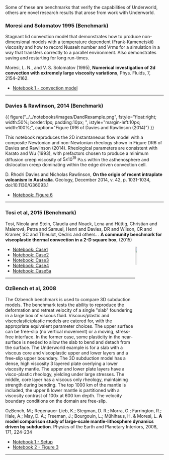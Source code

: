 Some of these are benchmarks that verify the capabilities of Underworld, others are novel research results
that arose from work with Underworld.

### Moresi and Solomatov 1995 (Benchmark)

Stagnant lid convection model that demonstrates how to produce non-dimensional models with
a temperature dependent (Frank-Kamenetskii) viscosity and how to record Nusselt number and Vrms for a simulation in a way that transfers correctly to a parallel environment. Also demonstrates saving and restarting for long run-times.

Moresi, L. N., and V. S. Solomatov (1995), **Numerical investigation of 2d convection with extremely large viscosity variations**, Phys. Fluids, 7, 2154–2162.

   - [Notebook 1 - convection model](./publications/MoresiSolomatov-1995/MoresiAndSolomatov1995.ipynb)

---

### Davies & Rawlinson, 2014  (Benchmark)

{{ figure("../../notebooks/images/DandRexample.png",
  fstyle="float:right; width:50%; border:1px; padding:10px; ",
  istyle="margin-left:10px; width:100%;",
  caption="Figure DR6 of Davies and Rawlinson (2014)") }}


This notebook reproduces the 2D instantaneous flow model with a composite Newtonian and non-Newtonian rheology shown in Figure DR6 of Davies and Rawlinson (2014). Rheological parameters are consistent with Karato and Wu (1993), with prefactors chosen to produce a minimum diffusion creep viscosity of $5 x 10^{19}$ Pa.s within the asthenosphere and dislocation creep dominating within the edge driven convection cell.

D. Rhodri Davies and Nicholas Rawlinson, **On the origin of recent intraplate volcanism in Australia**. Geology, December 2014, v. 42, p. 1031-1034, doi:10.1130/G36093.1

   - [Notebook: Figure 6](publications/DaviesRawlinson-2014/daviesRawlinson-2014-figDR6.ipynb)

---

### Tosi et al, 2015 (Benchmark)


Tosi, Nicola and Stein, Claudia and Noack, Lena and Hüttig, Christian and Maierová, Petra and Samuel, Henri and Davies, DR and Wilson, CR and Kramer, SC and Thieulot, Cedric and others. . **A community benchmark for viscoplastic thermal convection in a 2-D square box**, (2015)

<figure>
  <img src="images/TosiExample.png" width="12%" style="float:right;" >
</figure>



   - [Notebook: Case1](publications/TosiEtAl-2015/Tosi_Case1.ipynb)
   - [Notebook: Case2](publications/TosiEtAl-2015/Tosi_Case2.ipynb)
   - [Notebook: Case3](publications/TosiEtAl-2015/Tosi_Case3.ipynb)
   - [Notebook: Case4](publications/TosiEtAl-2015/Tosi_Case4.ipynb)
   - [Notebook: Case5a](publications/TosiEtAl-2015/Tosi_Case5a.ipynb)

---


### OzBench et al, 2008


The Ozbench benchmark is used to compare 3D subduction models. The benchmark tests the ability to reproduce the deformation and retreat velocity of a single "slab" foundering in a large box of viscous fluid.
Viscous/plastic and viscoelastic/plastic models are catered for, with the appropriate equivalent parameter choices. The upper surface can be free-slip (no vertical movement) or a moving, stress-free interface. In the former case, some plasticity in the near-surface is needed to allow the slab to bend and detach from the surface. The Underworld example is for a slab with a viscous core and viscoplastic upper and lower layers and a free-slip upper boundary.
The 3D subduction model has a dense, high viscosity 3 layered plate overlying a lower viscosity mantle. The upper and lower plate layers have a visco-plastic rheology, yielding under large stresses. The middle, core layer has a viscous only rheology, maintaining strength during bending. The top 1000 km of the mantle is included, the upper & lower mantle is partitioned with a viscosity contrast of 100x at 600 km depth. The velocity boundary conditions on the domain are free-slip.

OzBench, M.; Regenauer-Lieb, K.; Stegman, D. R.; Morra, G.; Farrington, R.; Hale, A.; May, D. A.; Freeman, J.; Bourgouin, L.; Mühlhaus, H. & Moresi, L. **A model comparison study of large-scale mantle-lithosphere dynamics driven by subduction**. Physics of the Earth and Planetary Interiors, 2008, 171, 224-234

   - [Notebook 1 - Setup](publications/OzBenchEtAl-2008/1_OzBenchEtAl-2008.ipynb)
   - [Notebook 2 - Figure 3](publications/OzBenchEtAl-2008/2_OzBenchEtAl-2008-fig3.ipynb)


---
